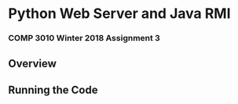 # Python Web Server and Java RMI
### COMP 3010 Winter 2018 Assignment 3

## Overview

## Running the Code
